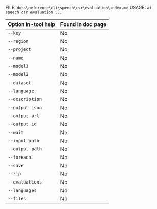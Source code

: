 ﻿FILE: `docs\reference\cli\speech\csr\evaluation\index.md`
USAGE: `ai speech csr evaluation ...`

| Option in-tool help | Found in doc page |
|---------------------|------------------|
| `--key` | No |
| `--region` | No |
| `--project` | No |
| `--name` | No |
| `--model1` | No |
| `--model2` | No |
| `--dataset` | No |
| `--language` | No |
| `--description` | No |
| `--output json` | No |
| `--output url` | No |
| `--output id` | No |
| `--wait` | No |
| `--input path` | No |
| `--output path` | No |
| `--foreach` | No |
| `--save` | No |
| `--zip` | No |
| `--evaluations` | No |
| `--languages` | No |
| `--files` | No |

